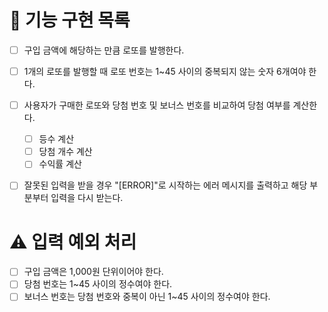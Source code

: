 # 🚀 기능 구현 목록

- [ ] 구입 금액에 해당하는 만큼 로또를 발행한다.
- [ ] 1개의 로또를 발행할 때 로또 번호는 1~45 사이의 중복되지 않는 숫자 6개여야 한다.
- [ ] 사용자가 구매한 로또와 당첨 번호 및 보너스 번호를 비교하여 당첨 여부를 계산한다.

  - [ ] 등수 계산
  - [ ] 당첨 개수 계산
  - [ ] 수익률 계산

- [ ] 잘못된 입력을 받을 경우 "[ERROR]"로 시작하는 에러 메시지를 출력하고 해당 부분부터 입력을 다시 받는다.

# ⚠ 입력 예외 처리

- [ ] 구입 금액은 1,000원 단위이어야 한다.
- [ ] 당첨 번호는 1~45 사이의 정수여야 한다.
- [ ] 보너스 번호는 당첨 번호와 중복이 아닌 1~45 사이의 정수여야 한다.
